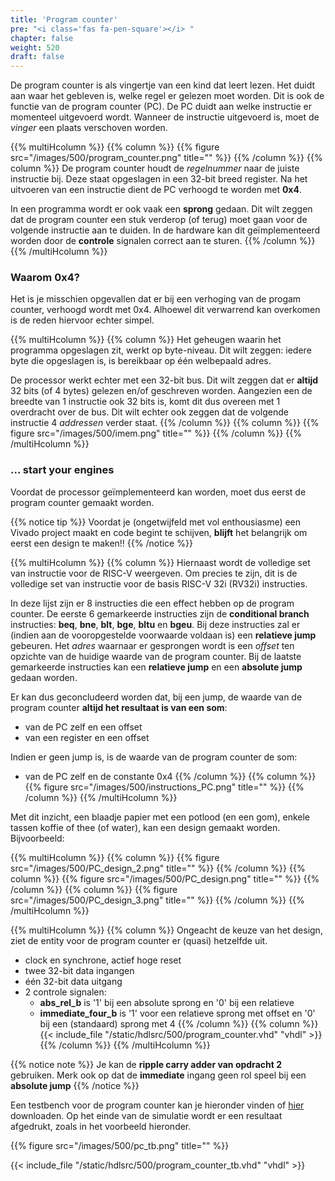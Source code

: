 ```yaml
---
title: 'Program counter'
pre: "<i class='fas fa-pen-square'></i> "
chapter: false
weight: 520
draft: false
---
```


De program counter is als vingertje van een kind dat leert lezen. Het duidt aan waar het gebleven is, welke regel er gelezen moet worden. Dit is ook de functie van de program counter (PC). De PC duidt aan welke instructie er momenteel uitgevoerd wordt. Wanneer de instructie uitgevoerd is, moet de *vinger* een plaats verschoven worden.

{{% multiHcolumn %}}
{{% column %}}
{{% figure src="/images/500/program_counter.png" title="" %}}
{{% /column %}}
{{% column %}}
De program counter houdt de *regelnummer* naar de juiste instructie bij. Deze staat opgeslagen in een 32-bit breed register. Na het uitvoeren van een instructie dient de PC verhoogd te worden met **0x4**.

In een programma wordt er ook vaak een **sprong** gedaan. Dit wilt zeggen dat de program counter een stuk verderop (of terug) moet gaan voor de volgende instructie aan te duiden. In de hardware kan dit geïmplementeerd worden door de **controle** signalen correct aan te sturen.
{{% /column %}}
{{% /multiHcolumn %}}

### Waarom 0x4?

Het is je misschien opgevallen dat er bij een verhoging van de progam counter, verhoogd wordt met 0x4. Alhoewel dit verwarrend kan overkomen is de reden hiervoor echter simpel.

{{% multiHcolumn %}}
{{% column %}}
Het geheugen waarin het programma opgeslagen zit, werkt op byte-niveau. Dit wilt zeggen: iedere byte die opgeslagen is, is bereikbaar op één welbepaald adres.

De processor werkt echter met een 32-bit bus. Dit wilt zeggen dat er **altijd** 32 bits (of 4 bytes) gelezen en/of geschreven worden. Aangezien een de breedte van 1 instructie ook 32 bits is, komt dit dus overeen met 1 overdracht over de bus. Dit wilt echter ook zeggen dat de volgende instructie 4 *addressen* verder staat.
{{% /column %}}
{{% column %}}
{{% figure src="/images/500/imem.png" title="" %}}
{{% /column %}}
{{% /multiHcolumn %}}

### ... start your engines

Voordat de processor geïmplementeerd kan worden, moet dus eerst de program counter gemaakt worden.

<!-- Different types for notices are: info (yellow), tip (green), warning (red), note (blue)-->
{{% notice tip %}}
Voordat je (ongetwijfeld met vol enthousiasme) een Vivado project maakt en code begint te schijven, **blijft** het belangrijk om eerst een design te maken!!
{{% /notice %}}

{{% multiHcolumn %}}
{{% column %}}
Hiernaast wordt de volledige set van instructie voor de RISC-V weergeven. Om precies te zijn, dit is de volledige set van instructie voor de basis RISC-V 32i (RV32i) instructies.

In deze lijst zijn er 8 instructies die een effect hebben op de program counter. De eerste 6 gemarkeerde instructies zijn de **conditional branch** instructies: **beq**, **bne**, **blt**, **bge**, **bltu** en **bgeu**.
Bij deze instructies zal er (indien aan de vooropgestelde voorwaarde voldaan is) een **relatieve jump** gebeuren. Het *adres* waarnaar er gesprongen wordt is een *offset* ten opzichte van de huidige waarde van de program counter.
Bij de laatste gemarkeerde instructies kan een **relatieve jump** en een **absolute jump** gedaan worden.

Er kan dus geconcludeerd worden dat, bij een jump, de waarde van de program counter **altijd het resultaat is van een som**:
* van de PC zelf en een offset
* van een register en een offset

Indien er geen jump is, is de waarde van de program counter de som:
* van de PC zelf en de constante 0x4
{{% /column %}}
{{% column %}}
{{% figure src="/images/500/instructions_PC.png" title="" %}}
{{% /column %}}
{{% /multiHcolumn %}}

Met dit inzicht, een blaadje papier met een potlood (en een gom), enkele tassen koffie of thee (of water), kan een design gemaakt worden. Bijvoorbeeld:

{{% multiHcolumn %}}
{{% column %}}
{{% figure src="/images/500/PC_design_2.png" title="" %}}
{{% /column %}}
{{% column %}}
{{% figure src="/images/500/PC_design.png" title="" %}}
{{% /column %}}
{{% column %}}
{{% figure src="/images/500/PC_design_3.png" title="" %}}
{{% /column %}}
{{% /multiHcolumn %}}



{{% multiHcolumn %}}
{{% column %}}
Ongeacht de keuze van het design, ziet de entity voor de program counter er (quasi) hetzelfde uit.

* clock en synchrone, actief hoge reset
* twee 32-bit data ingangen
* één 32-bit data uitgang
* 2 controle signalen:
  * **abs_rel_b** is '1' bij een absolute sprong en '0' bij een relatieve
  * **immediate_four_b** is '1' voor een relatieve sprong met offset en '0' bij een (standaard) sprong met 4
{{% /column %}}
{{% column %}}
{{< include_file "/static/hdlsrc/500/program_counter.vhd" "vhdl" >}}
{{% /column %}}
{{% /multiHcolumn %}}

{{% notice note %}}
Je kan de **ripple carry adder van opdracht 2** gebruiken.
Merk ook op dat de **immediate** ingang geen rol speel bij een **absolute jump**
{{% /notice %}}

Een testbench voor de program counter kan je hieronder vinden of <a href="/hdlsrc/500/program_counter_tb.vhd" download>hier</a>  downloaden. Op het einde van de simulatie wordt er een resultaat afgedrukt, zoals in het voorbeeld hieronder.

{{% figure src="/images/500/pc_tb.png" title="" %}}


{{< include_file "/static/hdlsrc/500/program_counter_tb.vhd" "vhdl" >}}